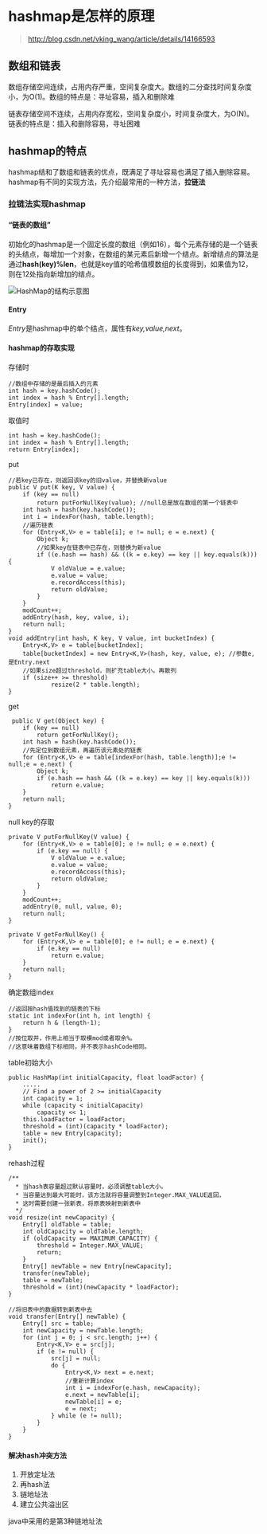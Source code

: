 # hashmap是怎样的原理

> http://blog.csdn.net/vking_wang/article/details/14166593

## 数组和链表
数组存储空间连续，占用内存严重，空间复杂度大。数组的二分查找时间复杂度小，为O(1)。数组的特点是：寻址容易，插入和删除难

链表存储空间不连续，占用内存宽松，空间复杂度小，时间复杂度大，为O(N)。链表的特点是：插入和删除容易，寻址困难

## hashmap的特点
hashmap结和了数组和链表的优点，既满足了寻址容易也满足了插入删除容易。hashmap有不同的实现方法，先介绍最常用的一种方法，**拉链法**

### 拉链法实现hashmap

#### “链表的数组”

初始化的hashmap是一个固定长度的数组（例如16），每个元素存储的是一个链表的头结点，每增加一个对象，在数组的某元素后新增一个结点。新增结点的算法是通过**hash(key)%len**，也就是key值的哈希值模数组的长度得到，如果值为12，则在12处指向新增加的结点。

![HashMap的结构示意图](https://ooo.0o0.ooo/2017/04/17/58f4772403807.png)

#### Entry
*Entry*是hashmap中的单个结点，属性有*key,value,next*。


#### hashmap的存取实现
存储时

    //数组中存储的是最后插入的元素
    int hash = key.hashCode();
    int index = hash % Entry[].length;
    Entry[index] = value;

取值时

    int hash = key.hashCode();
    int index = hash % Entry[].length;
    return Entry[index];

put

    //若key已存在，则返回该key的旧value，并替换新value
    public V put(K key, V value) {
        if (key == null)
            return putForNullKey(value); //null总是放在数组的第一个链表中
        int hash = hash(key.hashCode());
        int i = indexFor(hash, table.length);
        //遍历链表
        for (Entry<K,V> e = table[i]; e != null; e = e.next) {
            Object k;
            //如果key在链表中已存在，则替换为新value
            if ((e.hash == hash) && ((k = e.key) == key || key.equals(k))) {
                V oldValue = e.value;
                e.value = value;
                e.recordAccess(this);
                return oldValue;
            }
        }
        modCount++;
        addEntry(hash, key, value, i);
        return null;
    }
    void addEntry(int hash, K key, V value, int bucketIndex) {
        Entry<K,V> e = table[bucketIndex];
        table[bucketIndex] = new Entry<K,V>(hash, key, value, e); //参数e, 是Entry.next
        //如果size超过threshold，则扩充table大小。再散列
        if (size++ >= threshold)
                resize(2 * table.length);
    }

get

     public V get(Object key) {
        if (key == null)
            return getForNullKey();
        int hash = hash(key.hashCode());
        //先定位到数组元素，再遍历该元素处的链表
        for (Entry<K,V> e = table[indexFor(hash, table.length)];e != null;e = e.next) {
            Object k;
            if (e.hash == hash && ((k = e.key) == key || key.equals(k)))
                return e.value;
        }
        return null;
    }

null key的存取

    private V putForNullKey(V value) {
        for (Entry<K,V> e = table[0]; e != null; e = e.next) {
            if (e.key == null) {
                V oldValue = e.value;
                e.value = value;
                e.recordAccess(this);
                return oldValue;
            }
        }
        modCount++;
        addEntry(0, null, value, 0);
        return null;
    }
 
    private V getForNullKey() {
        for (Entry<K,V> e = table[0]; e != null; e = e.next) {
            if (e.key == null)
                return e.value;
        }
        return null;
    }

确定数组index

    //返回按hash值找到的链表的下标
    static int indexFor(int h, int length) {
        return h & (length-1);
    }
    //按位取并，作用上相当于取模mod或者取余%。
    //这意味着数组下标相同，并不表示hashCode相同。

table初始大小

    public HashMap(int initialCapacity, float loadFactor) {
        .....
        // Find a power of 2 >= initialCapacity
        int capacity = 1;
        while (capacity < initialCapacity)
            capacity << 1;
        this.loadFactor = loadFactor;
        threshold = (int)(capacity * loadFactor);
        table = new Entry[capacity];
        init();
    }

rehash过程

    /**
      * 当hash表容量超过默认容量时，必须调整table大小。
      * 当容量达到最大可能时，该方法就将容量调整到Integer.MAX_VALUE返回，
      * 这时需要创建一张新表，将原表映射到新表中
      */
    void resize(int newCapacity) {
        Entry[] oldTable = table;
        int oldCapacity = oldTable.length;
        if (oldCapacity == MAXIMUM_CAPACITY) {
            threshold = Integer.MAX_VALUE;
            return;
        }
        Entry[] newTable = new Entry[newCapacity];
        transfer(newTable);
        table = newTable;
        threshold = (int)(newCapacity * loadFactor);
    }

    //将旧表中的数据转到新表中去
    void transfer(Entry[] newTable) {
        Entry[] src = table;
        int newCapacity = newTable.length;
        for (int j = 0; j < src.length; j++) {
            Entry<K,V> e = src[j];
            if (e != null) {
                src[j] = null;
                do {
                    Entry<K,V> next = e.next;
                    //重新计算index
                    int i = indexFor(e.hash, newCapacity);
                    e.next = newTable[i];
                    newTable[i] = e;
                    e = next;
                } while (e != null);
            }
        }
    }

#### 解决hash冲突方法
1. 开放定址法
2. 再hash法
3. 链地址法
4. 建立公共溢出区

java中采用的是第3种链地址法